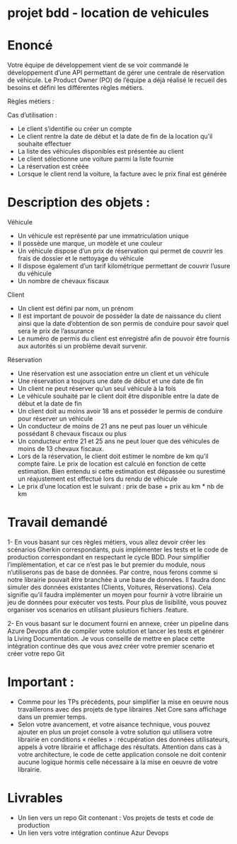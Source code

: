 # projet bdd - location de vehicules 

# Enoncé
Votre équipe de développement vient de se voir commandé le développement d’une API permettant de gérer une centrale de réservation de véhicule.
Le Product Owner (PO) de l’équipe a déjà réalisé le recueil des besoins et défini les différentes règles métiers.

Règles métiers :

Cas d’utilisation :
- Le client s’identifie ou créer un compte
- Le client rentre la date de début et la date de fin de la location qu’il souhaite effectuer
- La liste des véhicules disponibles est présentée au client
- Le client sélectionne une voiture parmi la liste fournie
- La réservation est créée
- Lorsque le client rend la voiture, la facture avec le prix final est générée

# Description des objets :

Véhicule
- Un véhicule est représenté par une immatriculation unique
- Il possède une marque, un modèle et une couleur
- Un véhicule dispose d’un prix de réservation qui permet de couvrir les frais de dossier et le nettoyage du véhicule
- Il dispose également d’un tarif kilométrique permettant de couvrir l’usure du véhicule
- Un nombre de chevaux fiscaux

Client
- Un client est défini par nom, un prénom
- Il est important de pouvoir de posséder la date de naissance du client ainsi que la date d’obtention de son permis de conduire pour savoir quel sera le prix de l’assurance
- Le numéro de permis du client est enregistré afin de pouvoir être fournis aux autorités si un problème devait survenir.

Réservation
- Une réservation est une association entre un client et un véhicule
- Une réservation a toujours une date de début et une date de fin
- Un client ne peut réserver qu’un seul véhicule à la fois
- Le véhicule souhaité par le client doit être disponible entre la date de début et la date de fin
- Un client doit au moins avoir 18 ans et posséder le permis de conduire pour réserver un véhicule
- Un conducteur de moins de 21 ans ne peut pas louer un véhicule possédant 8 chevaux fiscaux ou plus
- Un conducteur entre 21 et 25 ans ne peut louer que des véhicules de moins de 13 chevaux fiscaux.
- Lors de la réservation, le client doit estimer le nombre de km qu’il compte faire. Le prix de location est calculé en fonction de cette estimation. Bien entendu si cette estimation est dépassée ou surestimé un réajustement est effectué lors du rendu de véhicule
- Le prix d’une location est le suivant : prix de base + prix au km * nb de km

# Travail demandé

1- En vous basant sur ces règles métiers, vous allez devoir créer les scénarios Gherkin correspondants, puis implémenter les tests et le code de production correspondant en respectant le cycle BDD.
Pour simplifier l’implémentation, et car ce n’est pas le but premier du module, nous n’utiliserons pas de base de données.
Par contre, nous ferons comme si notre librairie pouvait être branchée à une base de données.
Il faudra donc simuler des données existantes (Clients, Voitures, Réservations).
Cela signifie qu’il faudra implémenter un moyen pour fournir à votre librairie un jeu de données pour exécuter vos tests.
Pour plus de lisibilité, vous pouvez organiser vos scenarios en utilisant plusieurs fichiers .feature.

2- En vous basant sur le document fourni en annexe, créer un pipeline dans Azure Devops afin de compiler votre solution et lancer les tests et générer la Living Documentation. Je vous conseille de mettre en place cette
intégration continue dès que vous avez créer votre premier scenario et créer votre repo Git

# Important :
- Comme pour les TPs précédents, pour simplifier la mise en oeuvre nous travaillerons avec des projets de type libraires .Net Core sans affichage dans un premier temps.
- Selon votre avancement, et votre aisance technique, vous pouvez ajouter en plus un projet console à votre solution qui utilisera votre librairie en conditions « réelles » : récupération des données utilisateurs, appels à votre librairie et affichage des résultats.
Attention dans cas à votre architecture, le code de cette application console ne doit contenir aucune logique hormis celle nécessaire à la mise en oeuvre de votre librairie.

# Livrables
- Un lien vers un repo Git contenant : Vos projets de tests et code de production
- Un lien vers votre intégration continue Azur Devops
